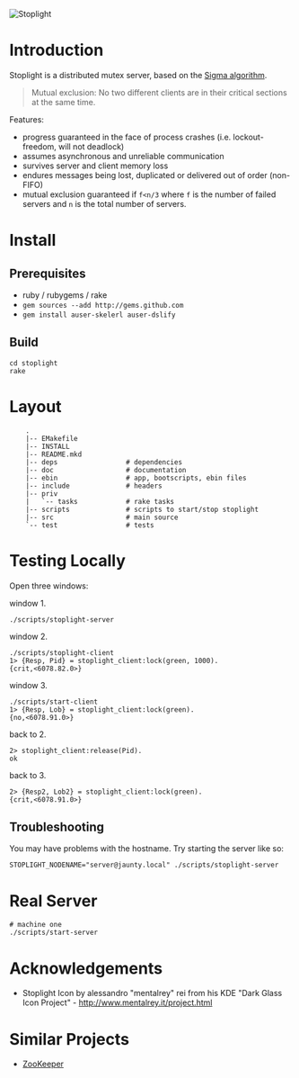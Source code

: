 ![Stoplight](http://github.com/jashmenn/stoplight/blob/master/doc/stoplight.png?raw=true)

# Introduction

Stoplight is a distributed mutex server, based on the [Sigma algorithm](http://research.microsoft.com/pubs/69214/sigma_prdc05.pdf).

> Mutual exclusion: No two different clients are in their critical sections at the same time.

Features:

* progress guaranteed in the face of process crashes (i.e. lockout-freedom, will not deadlock)
* assumes asynchronous and unreliable communication 
* survives server and client memory loss
* endures messages being lost, duplicated or delivered out of order (non-FIFO)
* mutual exclusion guaranteed if `f<n/3` where `f` is the number of failed servers and `n` is the total number of servers.

# Install

## Prerequisites

* ruby / rubygems / rake
* `gem sources --add http://gems.github.com`
* `gem install auser-skelerl auser-dslify`

## Build

    cd stoplight
    rake

# Layout

        .
        |-- EMakefile
        |-- INSTALL
        |-- README.mkd
        |-- deps                 # dependencies
        |-- doc                  # documentation
        |-- ebin                 # app, bootscripts, ebin files
        |-- include              # headers 
        |-- priv
        |   `-- tasks            # rake tasks
        |-- scripts              # scripts to start/stop stoplight
        |-- src                  # main source
        `-- test                 # tests

# Testing Locally

Open three windows:

window 1. 

    ./scripts/stoplight-server

window 2. 

    ./scripts/stoplight-client
    1> {Resp, Pid} = stoplight_client:lock(green, 1000).
    {crit,<6078.82.0>}

window 3. 

    ./scripts/start-client
    1> {Resp, Lob} = stoplight_client:lock(green).        
    {no,<6078.91.0>}

back to 2. 

    2> stoplight_client:release(Pid).
    ok

back to 3.  

    2> {Resp2, Lob2} = stoplight_client:lock(green).
    {crit,<6078.91.0>}

## Troubleshooting

You may have problems with the hostname. Try starting the server like so:

    STOPLIGHT_NODENAME="server@jaunty.local" ./scripts/stoplight-server

# Real Server

    # machine one
    ./scripts/start-server

# Acknowledgements 

* Stoplight Icon by alessandro "mentalrey" rei from his KDE "Dark Glass Icon Project" - http://www.mentalrey.it/project.html

# Similar Projects

* [ZooKeeper](http://hadoop.apache.org/zookeeper/)